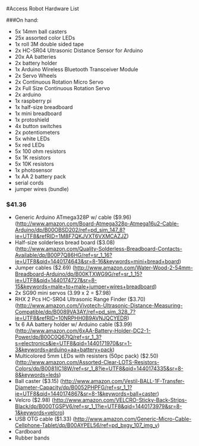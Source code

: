 #Access Robot Hardware List

###On hand:

 * 5x 14mm ball casters
 * 25x assorted color LEDs
 * 1x roll 3M double sided tape
 * 2x HC-SR04 Ultrasonic Distance Sensor for Arduino
 * 20x AA batteries
 * 2x battery holder
 * 1x Arduino Wireless Bluetooth Transceiver Module
 * 2x Servo Wheels
 * 2x Continuous Rotation Micro Servo
 * 2x Full Size Continuous Rotation Servo
 * 2x arduino
 * 1x raspberry pi
 * 1x half-size breadboard
 * 1x mini breadboard
 * 1x protoshield
 * 4x button switches
 * 2x potentiometers
 * 5x white LEDs
 * 5x red LEDs
 * 5x 100 ohm resistors
 * 5x 1K resistors
 * 5x 10K resistors
 * 1x photosensor
 * 1x AA 2 battery pack
 * serial cords
 * jumper wires (bundle)


### $41.36

 * Generic Arduino ATmega328P w/ cable ($9.96) (http://www.amazon.com/Board-Atmega328p-Atmega16u2-Cable-Arduino/dp/B00OBSD202/ref=pd_sim_147_8?ie=UTF8&refRID=1M8F7QKJVXT6VXMCAZJZ)
 * Half-size solderless bread board ($3.08) (http://www.amazon.com/Quality-Solderless-Breadboard-Contacts-Available/dp/B00P7Q86HG/ref=sr_1_16?ie=UTF8&qid=1440174643&sr=8-16&keywords=mini+bread+board)
 * Jumper cables ($2.69) (http://www.amazon.com/Water-Wood-2-54mm-Breadboard-Arduino/dp/B00KTXWG9G/ref=sr_1_15?ie=UTF8&qid=1440174727&sr=8-15&keywords=male+to+male+jumper+wires+breadboard)
 * 2x SG90 mini servos (3.99 x 2 = $7.98)
 * RHX 2 Pcs HC-SR04 Ultrasonic Range Finder ($3.70) (http://www.amazon.com/Vivotech-Ultrasonic-Distance-Measuring-Compatible/dp/B0089VA3AY/ref=pd_sim_328_7?ie=UTF8&refRID=10NRPHH0B9AVNJQCYEDR)
 * 1x 6 AA battery holder w/ Arduino cable ($3.99) (http://www.amazon.com/6xAA-Battery-Holder-DC2-1-Power/dp/B00C0Q67IQ/ref=sr_1_3?s=electronics&ie=UTF8&qid=1440171970&sr=1-3&keywords=arduino+aa+battery+pack)
 * Multicolored 5mm LEDs with resisters (50pc pack) ($2.50) (http://www.amazon.com/Assorted-Clear-LOTS-Resistors-Colors/dp/B0081IC18W/ref=sr_1_8?ie=UTF8&qid=1440174335&sr=8-8&keywords=leds)
 * Ball caster ($3.15) (http://www.amazon.com/Vestil-BALL-1F-Transfer-Diameter-Capacity/dp/B0052PHPFG/ref=sr_1_1?ie=UTF8&qid=1440174867&sr=8-1&keywords=ball+caster)
 * Velcro ($2.98) (http://www.amazon.com/VELCRO-Sticky-Back-Strips-Black/dp/B000TGSPV6/ref=sr_1_1?ie=UTF8&qid=1440173979&sr=8-1&keywords=velcro)
 * USB OTG cable ($1.33) (http://www.amazon.com/Generic-Micro-Cable-Cellphone-Tablet/dp/B00AYPEL56/ref=pd_bxgy_107_img_y)
 * Cardboard
 * Rubber bands
